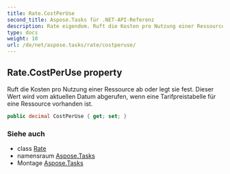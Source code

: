 ```yaml
---
title: Rate.CostPerUse
second_title: Aspose.Tasks für .NET-API-Referenz
description: Rate eigendom. Ruft die Kosten pro Nutzung einer Ressource ab oder legt sie fest. Dieser Wert wird vom aktuellen Datum abgerufen wenn eine Tarifpreistabelle für eine Ressource vorhanden ist.
type: docs
weight: 10
url: /de/net/aspose.tasks/rate/costperuse/
---
```

## Rate.CostPerUse property

Ruft die Kosten pro Nutzung einer Ressource ab oder legt sie fest. Dieser Wert wird vom aktuellen Datum abgerufen, wenn eine Tarifpreistabelle für eine Ressource vorhanden ist.

```csharp
public decimal CostPerUse { get; set; }
```

### Siehe auch

* class [Rate](../)
* namensraum [Aspose.Tasks](../../rate/)
* Montage [Aspose.Tasks](../../../)


